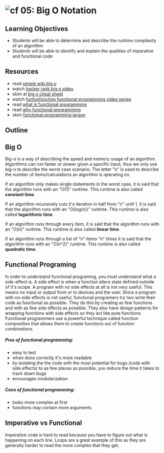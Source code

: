 ![cf](http://i.imgur.com/7v5ASc8.png) 05: Big O Notation
=====================================

## Learning Objectives
* Students will be able to determine and describe the runtime complexity of an algorithm
* Students will be able to identify and explain the qualities of imperative and functional code

## Resources
* read [simple wiki big o]
* watch [hacker rank big o video]
* skim at [big o cheat sheet]
* watch [funfunfunction functional programming video series]
* read [what is functional programming]
* read [why functional programming](https://github.com/getify/Functional-Light-JS/blob/master/ch1.md)
* skim [functional programming jargon]

## Outline

## Big O
Big-o is a way of describing the speed and memory usage of an algorithm. Algorithms can run faster or slower given a specific input, thus we only use big-o to describe the worst case scenario. The letter "n" is used to describe the number of items/calculations an algorithm is operating on.

If an algorithm only makes single statements in the worst case, it is said that the algorithm runs with an "O(1)" runtime.  This runtime is also called **constant time**.

If an algorithm recursively cuts it's iteration in half from "n" until 1, it is said that the algorithm runs with an "O(log(n))" runtime. This runtime is also called **logarithmic time**.

If an algorithm runs through every item, it is said that the algorithm runs with an "O(n)" runtime. This runtime is also called **linear time**.

If an algorithm runs through a list of "n" items "n" times it is said that the algorithm runs with an "O(n^2)" runtime. This runtime is also called **quadratic time**.

## Functional Programing
In order to understand functional programing, you must understand what a side-effect is. A side effect is when a function alters state defined outside of it's scope. A program with no side effects at all is not very useful. This means no input or output from or to devices and the user. Since a program with no-side effects is not useful, functional programers try two write their code as functional as possible. They do this by creating as few functions and with as few side effects as possible. They also have design patterns for wrapping functions with side effects so they act like pure functions. Functional programmers use a powerful technique called function composition that allows them to create functions out of function combinations.

##### Pros of functional programming:
* easy to test
* when done correctly it's more readable
* by isolating the the code with the most potential for bugs (code with side effects) to as few places as possible, you reduce the time it takes to track down bugs
* encourages modularization

##### Cons of functional programming:
* looks more complex at first
* functions may contain more arguments

## Imperative vs Functional
Imperative code is hard to read because you have to figure out what is happening on each line. Loops are a great example of this as they are generally harder to read the more complex that they get.

[simple wiki big o]: https://simple.wikipedia.org/wiki/Big_O_notation
[hacker rank big o video]: https://www.youtube.com/watch?v=v4cd1O4zkGw
[funfunfunction functional programming video series]: https://www.youtube.com/playlist?list=PL0zVEGEvSaeEd9hlmCXrk5yUyqUag-n84
[functional programming jargon]: https://github.com/hemanth/functional-programming-jargon#functional-programming-jargon
[what is functional programming]: http://blog.jenkster.com/2015/12/what-is-functional-programming.html
[functional-Light JS Book]: https://github.com/getify/Functional-Light-JS
[Big O Cheat Sheet]: http://bigocheatsheet.com/
